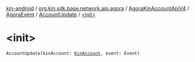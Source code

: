 [kin-android](../../../../index.md) / [org.kin.sdk.base.network.api.agora](../../../index.md) / [AgoraKinAccountApiV4](../../index.md) / [AgoraEvent](../index.md) / [AccountUpdate](index.md) / [&lt;init&gt;](./-init-.md)

# &lt;init&gt;

`AccountUpdate(kinAccount: `[`KinAccount`](../../../../org.kin.sdk.base.models/-kin-account/index.md)`, event: Event)`